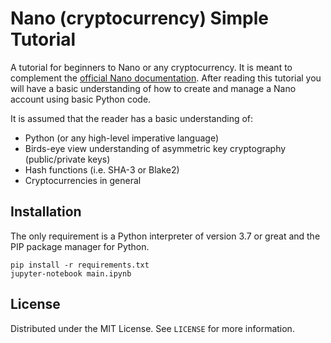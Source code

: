 # Nano (cryptocurrency) Simple Tutorial
A tutorial for beginners to Nano or any cryptocurrency. It is meant to complement the [official Nano documentation](https://docs.nano.org/integration-guides/the-basics/). After reading this tutorial you will have a basic understanding of how to create and manage a Nano account using basic Python code.

It is assumed that the reader has a basic understanding of:
- Python (or any high-level imperative language)
- Birds-eye view understanding of asymmetric key cryptography (public/private keys)
- Hash functions (i.e. SHA-3 or Blake2)
- Cryptocurrencies in general

## Installation
The only requirement is a Python interpreter of version 3.7 or great and the PIP package manager for Python.

```
pip install -r requirements.txt
jupyter-notebook main.ipynb
```

<!-- LICENSE -->
## License

Distributed under the MIT License. See `LICENSE` for more information.
